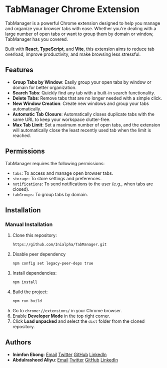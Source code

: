 # TabManager Chrome Extension

TabManager is a powerful Chrome extension designed to help you manage and organize your browser tabs with ease. Whether you're dealing with a large number of open tabs or want to group them by domain or window, TabManager has you covered. 

Built with **React**, **TypeScript**, and **Vite**, this extension aims to reduce tab overload, improve productivity, and make browsing less stressful.

## Features

- **Group Tabs by Window**: Easily group your open tabs by window or domain for better organization.
- **Search Tabs**: Quickly find any tab with a built-in search functionality.
- **Delete Tabs**: Remove tabs that are no longer needed with a simple click.
- **New Window Creation**: Create new windows and group your tabs automatically.
- **Automatic Tab Closure**: Automatically closes duplicate tabs with the same URL to keep your workspace clutter-free.
- **Max Tab Limit**: Set a maximum number of open tabs, and the extension will automatically close the least recently used tab when the limit is reached.
  
## Permissions

TabManager requires the following permissions:
- `tabs`: To access and manage open browser tabs.
- `storage`: To store settings and preferences.
- `notifications`: To send notifications to the user (e.g., when tabs are closed).
- `tabGroups`: To group tabs by domain.

## Installation

<!-- ### From Chrome Web Store

1. Go to the [TabManager Chrome Web Store page](#) (insert link).
2. Click **Add to Chrome** to install the extension.
-->
### Manual Installation

1. Clone this repository:
   ```bash
   https://github.com/Inialpha/TabManager.git
   ```
2. Disable peer dependency
   ```bash
   npm config set legacy-peer-deps true
   ```
3. Install dependencies:
   ```bash
   npm install
   ```
4. Build the project:
   ```bash
   npm run build
   ```
5. Go to `chrome://extensions/` in your Chrome browser.
6. Enable **Developer Mode** in the top right corner.
7. Click **Load unpacked** and select the `dist` folder from the cloned repository.

<!-- ## Future Features

- **Session Saving**: Save and restore your tab groups and windows.
- **Daily Insights**: Get insights on domains visited and track browsing habits.
- **Time Management Alerts**: Set time limits for domains, and receive notifications when you spend too much time on a specific website. -->


## Authors


- **Inimfon Ebong**: [Email](inimfonebong001@gmail.com) [Twitter](https://twitter.com/Inimfon_Tech) [GitHub](https://github.com/Inialpha) [LinkedIn](https://www.linkedin.com/in/inimfon-ebong)
- **Abdulrasheed Aliyu**: [Email](rashnotech@gmail.com) [Twitter](https://twitter.com/rashnotech) [GitHub](https://github.com/Rashnotech) [LinkedIn](https://www.linkedin.com/in/abdulrasheed-aliyu)
